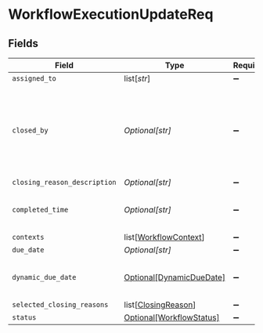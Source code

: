 # WorkflowExecutionUpdateReq


## Fields

| Field                                                                                     | Type                                                                                      | Required                                                                                  | Description                                                                               |
| ----------------------------------------------------------------------------------------- | ----------------------------------------------------------------------------------------- | ----------------------------------------------------------------------------------------- | ----------------------------------------------------------------------------------------- |
| `assigned_to`                                                                             | list[*str*]                                                                               | :heavy_minus_sign:                                                                        | N/A                                                                                       |
| `closed_by`                                                                               | *Optional[str]*                                                                           | :heavy_minus_sign:                                                                        | id of the user / partner user who is closing the workflow. For partner pass orgId_userId. |
| `closing_reason_description`                                                              | *Optional[str]*                                                                           | :heavy_minus_sign:                                                                        | N/A                                                                                       |
| `completed_time`                                                                          | *Optional[str]*                                                                           | :heavy_minus_sign:                                                                        | Completed time of the workflow execution                                                  |
| `contexts`                                                                                | list[[WorkflowContext](../../models/shared/workflowcontext.md)]                           | :heavy_minus_sign:                                                                        | N/A                                                                                       |
| `due_date`                                                                                | *Optional[str]*                                                                           | :heavy_minus_sign:                                                                        | N/A                                                                                       |
| `dynamic_due_date`                                                                        | [Optional[DynamicDueDate]](../../models/shared/dynamicduedate.md)                         | :heavy_minus_sign:                                                                        | set a Duedate for a step then a specific                                                  |
| `selected_closing_reasons`                                                                | list[[ClosingReason](../../models/shared/closingreason.md)]                               | :heavy_minus_sign:                                                                        | N/A                                                                                       |
| `status`                                                                                  | [Optional[WorkflowStatus]](../../models/shared/workflowstatus.md)                         | :heavy_minus_sign:                                                                        | N/A                                                                                       |